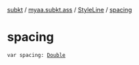 [subkt](../../index.md) / [myaa.subkt.ass](../index.md) / [StyleLine](index.md) / [spacing](./spacing.md)

# spacing

`var spacing: `[`Double`](https://kotlinlang.org/api/latest/jvm/stdlib/kotlin/-double/index.html)
